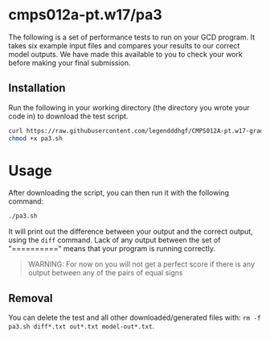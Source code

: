 # cmps012a-pt.w17/pa3

The following is a set of performance tests to run on your GCD program. It takes
six example input files and compares your results to our correct model outputs.
We have made this available to you to check your work before making your final
submission.

## Installation

Run the following in your working directory (the directory you wrote your code
in) to download the test script.

```bash
curl https://raw.githubusercontent.com/legendddhgf/CMPS012A-pt.w17-grading-scripts/master/pa3/pa3.sh > pa3.sh
chmod +x pa3.sh
```

# Usage

After downloading the script, you can then run it with the following command:

```bash
./pa3.sh
```

It will print out the difference between your output and the correct output,
using the `diff` command. Lack of any output between the set of "=========="
means that your program is running correctly.

> WARNING: For now on you will not get a perfect score if there is any output
between any of the pairs of equal signs

## Removal

You can delete the test and all other downloaded/generated files with:
`rm -f pa3.sh diff*.txt out*.txt model-out*.txt`.
